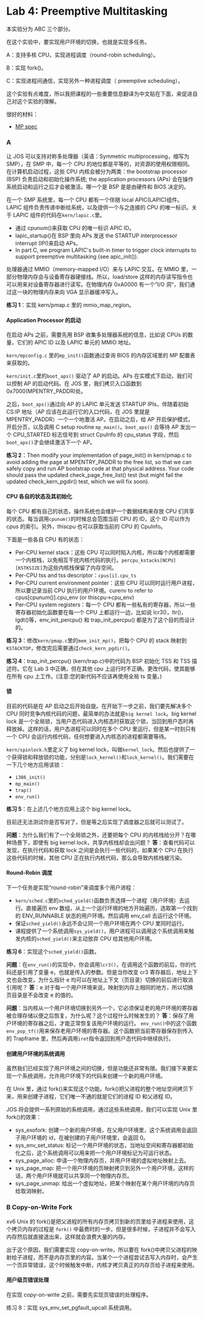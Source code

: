 # Lab 4: Preemptive Multitasking

本实验分为 ABC 三个部分。

在这个实验中，要实现用户环境的切换，也就是实现多任务。

A：支持多核 CPU，实现进程调度（round-robin scheduling）。

B：实现 fork()。

C：实现进程间通信，实现另外一种进程调度（ preemptive scheduling）。

这个实验有点难度，所以我把课程的一些重要信息翻译为中文贴在下面，来促进自己对这个实验的理解。

很好的材料：

-   [MP spec](https://pdos.csail.mit.edu/6.828/2011/readings/ia32/MPspec.pdf)

### A

让 JOS 可以支持对称多处理器（英语：Symmetric multiprocessing，缩写为 SMP），在 SMP 中，每一个 CPU 的地位都是平等的，对资源的使用权限相同。在计算机启动过程，这些 CPU 内核会被分为两类：the bootstrap processor (BSP) 负责启动和初始化操作系统; the application processors (APs) 会在操作系统启动和运行之后才会被激活。哪一个是 BSP 是是由硬件和 BIOS 决定的。

在一个 SMP 系统里，每一个 CPU 都有一个伴随 local APIC(LAPIC)组件。LAPIC 组件负责传递中断给系统，以及提供一个与之连接的 CPU 的唯一标识。关于 LAPIC 组件的代码在`kern/lapic.c`里。

-   通过 cpunum()来获取 CPU 的唯一标识 APIC ID。
-   lapic_startup()在 BSP 里向 APs 发送 the STARTUP interprocessor interrupt (IPI)来启动 APs。
-   In part C, we program LAPIC's built-in timer to trigger clock interrupts to support preemptive multitasking (see apic_init()).

处理器通过 MMIO（memory-mapped I/O）来与 LAPIC 交互。在 MMIO 里，一部分物理内存会与设备寄存器硬接线。所以，load/store 这样的内存读写指令也可以用来对设备寄存器进行读写。在物理内存 0xA0000 有一个”I/O 洞“，我们通过这一块的物理内存来向 VGA 显示器缓冲写入。

**练习 1**：实现 kern/pmap.c 里的 mmio_map_region。

#### Application Processor 的启动

在启动 APs 之前，需要先用 BSP 收集多处理器系统的信息，比如说 CPUs 的数量，它们的 APIC ID 以及 LAPIC 单元的 MMIO 地址。

`kern/mpconfig.c` 里的`mp_init()`函数通过查询 BIOS 的内存区域里的 MP 配置表来获取的。

`kern/init.c`里的`boot_aps()` 驱动了 AP 的启动。APs 在实模式下启动，我们可以控制 AP 的启动代码。在 JOS 里，我们拷贝入口函数到 0x7000(MPENTRY_PADDR)处。

之后，`boot_aps()`通过向 AP 的 LAPIC 单元发送 STARTUP IPIs，伴随着初始 CS:IP 地址（AP 应该在此运行它的入口代码，在 JOS 里就是 MPENTRY_PADDR）一个一个地激活 AP。在启动之后，给 AP 开启保护模式，开启分页，以及调用 C setup routine `mp_main()`。`boot_aps()` 会等待 AP 发出一个 CPU_STARTED 标志信号到 struct CpuInfo 的 cpu_status 字段，然后`boot_aps()`才会继续激活下一个 AP。

**练习 2**：Then modify your implementation of page_init() in kern/pmap.c to avoid adding the page at MPENTRY_PADDR to the free list, so that we can safely copy and run AP bootstrap code at that physical address. Your code should pass the updated check_page_free_list() test (but might fail the updated check_kern_pgdir() test, which we will fix soon).

#### CPU 各自的状态及其初始化

每个 CPU 都有自己的状态，操作系统也会维护一个数据结构来存放 CPU 们共享的状态。每当调用`cpunum()`的时候总会范围当前 CPU 的 ID，这个 ID 可以作为 cpus 的索引。另外，thiscpu 也可以获取当前的 CPU 的 CpuInfo。

下面是一些各自 CPU 有的状态：

-   Per-CPU kernel stack：这些 CPU 可以同时陷入内核，所以每个内核都需要一个内核栈，以免相互干扰内核代码的执行。`percpu_kstacks[NCPU][KSTKSIZE]`为这些内核栈保留了内存空间。
-   Per-CPU tss and tss descriptor：`cpus[i].cpu_ts`
-   Per-CPU current environment pointer：这些 CPU 可以同时运行用户进程，所以要记录当前 CPU 执行的用户环境。curenv to refer to cpus[cpunum()].cpu_env (or thiscpu->cpu_env)
-   Per-CPU system registers：每一个 CPU 都有一些私有的寄存器，所以一些寄存器初始化函数要在每一个 CPU 上都运行一边，比如说 lcr3()，ltr()，lgdt()等，env_init_percpu() 和 trap_init_percpu() 都是为了这个目的而设计的。

**练习 3**：修改`kern/pmap.c`里的`mem_init_mp()`，把每个 CPU 的 stack 映射到`KSTACKTOP`，修改完后需要通过`check_kern_pgdir()`。

**练习 4**：trap_init_percpu() (kern/trap.c)中的代码为 BSP 初始化 TSS 和 TSS 描述符。它在 Lab 3 中正确，但在其他 cpu 上运行时不正确。更改代码，使其能够在所有 cpu 上工作。(注意:您的新代码不应该再使用全局 ts 变量。)

#### 锁

目前的代码是在 AP 启动之后开始自旋。在开始下一步之前，我们要先解决多个 CPU 同时竞争内核代码的问题，最简单的办法就是`big kernel lock`。big kernel lock 是一个全局锁，当用户态代码进入内核态时获取这个锁，当回到用户态时再释放掉。这样的话，用户态进程可以同时在多个 CPU 里运行，但是某一时刻只有一个 CPU 会运行内核代码，任何想要进入内核态的进程都需要等待。

`kern/spinlock.h`里定义了 big kernel lock，叫做`kernel_lock`。然后也提供了一个获得锁和释放锁的功能，分别是`lock_kernel()`和`lock_kernel()`。我们需要在一下几个地方应用该锁：

-   `i386_init()`
-   `mp_main()`
-   `trap()`
-   `env_run()`

**练习 5**：在上述几个地方应用上这个 big kernel lock。

目前还无法测试你是否写对了，但是等之后实现了调度器之后就可以测试了。

**问题**：为什么我们有了一个全局锁之外，还要把每个 CPU 的内核栈给分开？在哪种场景下，即使有 big kernel lock，共享内核栈却会出问题？
**答**：查看代码可以发现，在执行代码和获取 lock 之间是会执行一些代码的，如果某个 CPU 在执行这些代码的时候，其他 CPU 正在执行内核代码，那么会导致内核栈被污染。

#### Round-Robin 调度

下一个任务是实现“round-robin”来调度多个用户进程：

-   `kern/sched.c`里的`sched_yield()`函数负责选择一个进程（用户环境）去运行。直接遍历 env 数组，从上一个运行环境的地方开始遍历，选取第一个找到的 ENV_RUNNABLE 状态的用户环境。然后调用 env_call 去运行这个环境。
-   保证`sched_yield()`永远不会让同一个用户环境在两个 CPU 里同时运行。
-   课程提供了一个系统调用`sys_yield()`，用户进程可以调用这个系统调用来触发内核的`sched_yield()`来主动放弃 CPU 给其他用户环境。

**练习 6**：实现这个`sched_yield()`函数。

**问题**：在`env_run()`的实现中，你会调用`lcr3()`，在调用这个函数的前后，你的代码还是引用了变量 e，也就是传入的参数。但是当你改变 cr3 寄存器后，地址上下文也会改变。为什么指针 e 均可以在地址上下文（页目录）切换的前后进行取消引用呢？
**答**：e 对于每一个用户环境来说，映射到内存上相同的地方，所以切换页目录是不会改变 e 的值的。

**问题**：当内核从一个用户环境切换到另外一个，它必须保证老的用户环境的寄存器被合理存储以便之后恢复，为什么呢？这个过程什么时候发生的？
**答**：保存了用户环境的寄存器之后，才能正常恢复该用户环境的运行。 `env_run()`中的这个函数`env_pop_tf()`用来保存老用户环境的寄存器。这个函数把当前寄存器保存到传入的 Trapframe 里，然后再调用`iret`指令返回到用户态代码中继续执行。

#### 创建用户环境的系统调用

虽然我们已经实现了用户环境之间的切换，但是功能还非常有限。我们接下来要实现一个系统调用，允许用户环境下的代码来创建一个新的用户环境。

在 Unix 里，通过 fork()来实现这个功能。fork()把父进程的整个地址空间拷贝下来，用来创建子进程，它们唯一不通的就是它们的进程 ID 和父进程 ID。

JOS 将会提供一系列原始的系统调用，通过这些系统调用，我们可以实现 Unix 里 fork()的效果：

-   sys_exofork: 创建一个新的用户环境，在父用户环境里，这个系统调用会返回子用户环境的 id，在被创建的子用户环境里，会返回 0。
-   sys_env_set_status: 标记一个用户环境的状态，当地址空间和寄存器都初始化之后，这个系统调用可以用来把一个用户环境标记为可运行状态。
-   sys_page_alloc: 申请一个物理内存页，并用户环境的虚拟地址映射上去。
-   sys_page_map: 把一个用户环境的页映射拷贝到另外一个用户环境，这样的话，两个用户环境就可以共享同一个物理内存页。
-   sys_page_unmap: 给出一个虚拟地址，把某个映射在某个用户环境的内存页给取消映射。

### B Copy-on-Write Fork

xv6 Unix 的 fork()是把父进程的所有内存页拷贝到新的页里给子进程来使用，这个拷贝内存的过程是 `fork()` 中最费时的一步。但是很多时候，子进程并不会写入内存然后就直接退出来，这样就会浪费大量的内存。

出于这个原因，我们需要实现 copy-on-write，所以要在 fork()中拷贝父进程的映射给子进程，而不是内存页里的内容。当某个一个进程尝试去写入内存时，会产生一个页异常错误，这个时候触发中断，内核才拷贝真正的内存页给子进程来使用。

#### 用户级页错误处理

在实现 copy-on-write 之前，需要先实现页错误的处理程序。

练习 8：实现 sys_env_set_pgfault_upcall 系统调用。
